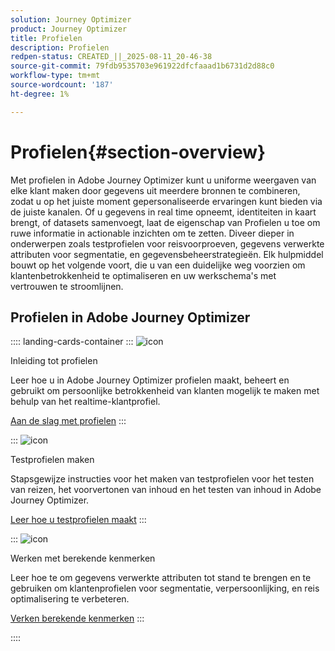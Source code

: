 ```yaml
---
solution: Journey Optimizer
product: Journey Optimizer
title: Profielen
description: Profielen
redpen-status: CREATED_||_2025-08-11_20-46-38
source-git-commit: 79fdb9535703e961922dfcfaaad1b6731d2d88c0
workflow-type: tm+mt
source-wordcount: '187'
ht-degree: 1%

---
```



# Profielen{#section-overview}

Met profielen in Adobe Journey Optimizer kunt u uniforme weergaven van elke klant maken door gegevens uit meerdere bronnen te combineren, zodat u op het juiste moment gepersonaliseerde ervaringen kunt bieden via de juiste kanalen. Of u gegevens in real time opneemt, identiteiten in kaart brengt, of datasets samenvoegt, laat de eigenschap van Profielen u toe om ruwe informatie in actionable inzichten om te zetten. Diveer dieper in onderwerpen zoals testprofielen voor reisvoorproeven, gegevens verwerkte attributen voor segmentatie, en gegevensbeheerstrategieën. Elk hulpmiddel bouwt op het volgende voort, die u van een duidelijke weg voorzien om klantenbetrokkenheid te optimaliseren en uw werkschema&#39;s met vertrouwen te stroomlijnen.

## Profielen in Adobe Journey Optimizer

:::: landing-cards-container
:::
![icon](https://cdn.experienceleague.adobe.com/icons/circle-play.svg)

Inleiding tot profielen

Leer hoe u in Adobe Journey Optimizer profielen maakt, beheert en gebruikt om persoonlijke betrokkenheid van klanten mogelijk te maken met behulp van het realtime-klantprofiel.

[Aan de slag met profielen](../using/audience/get-started-profiles.md)
:::

:::
![icon](https://cdn.experienceleague.adobe.com/icons/list-check.svg)

Testprofielen maken

Stapsgewijze instructies voor het maken van testprofielen voor het testen van reizen, het voorvertonen van inhoud en het testen van inhoud in Adobe Journey Optimizer.

[Leer hoe u testprofielen maakt](../using/audience/creating-test-profiles.md)
:::

:::
![icon](https://cdn.experienceleague.adobe.com/icons/bullseye.svg)

Werken met berekende kenmerken

Leer hoe te om gegevens verwerkte attributen tot stand te brengen en te gebruiken om klantenprofielen voor segmentatie, verpersoonlijking, en reis optimalisering te verbeteren.

[Verken berekende kenmerken](../using/audience/computed-attributes.md)
:::

::::
